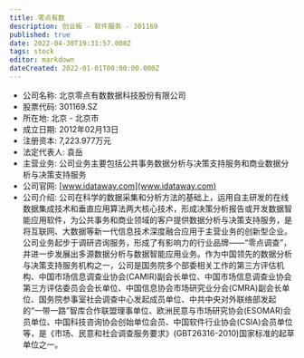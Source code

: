 ```yaml
---
title: 零点有数
description: 创业板 - 软件服务 - 301169
published: true
date: 2022-04-30T19:31:57.000Z
tags: stock
editor: markdown
dateCreated: 2022-01-01T00:00:00.000Z
---
```


- 公司名称: 北京零点有数数据科技股份有限公司
- 股票代码: 301169.SZ
- 所在地: 北京 - 北京市
- 成立日期: 2012年02月13日
- 注册资本: 7,223.977万元
- 法定代表人: 袁岳
- 主营业务: 公司业务主要包括公共事务数据分析与决策支持服务和商业数据分析与决策支持服务
- 公司官网: [www.idataway.com](www.idataway.com)
- 公司介绍: 公司在科学的数据采集和分析方法的基础上，运用自主研发的在线数据集成技术和垂直应用算法两大核心技术，形成决策分析报告或开发数据智能应用软件，为公共事务和商业领域的客户提供数据分析与决策支持服务，是将互联网、大数据等新一代信息技术深度融合应用于主营业务的创新型企业。公司业务起步于调研咨询服务，形成了有影响力的行业品牌——“零点调查”，并进一步发展出多源数据分析与数据智能应用业务。作为中国领先的数据分析与决策支持服务机构之一，公司是国务院多个部委相关工作的第三方评估机构、中国市场信息调查业协会(CAMIR)副会长单位、中国市场信息调查业协会第三方评估委员会会长单位、中国信息协会市场研究业分会(CMRA)副会长单位、国务院参事室社会调查中心发起成员单位、中共中央对外联络部发起的“一带一路”智库合作联盟理事单位、欧洲民意与市场研究协会(ESOMAR)会员单位、中国科技咨询协会创始单位会员、中国软件行业协会(CSIA)会员单位等，是《市场、民意和社会调查服务要求》(GBT26316-2010)国家标准的起草单位之一。


